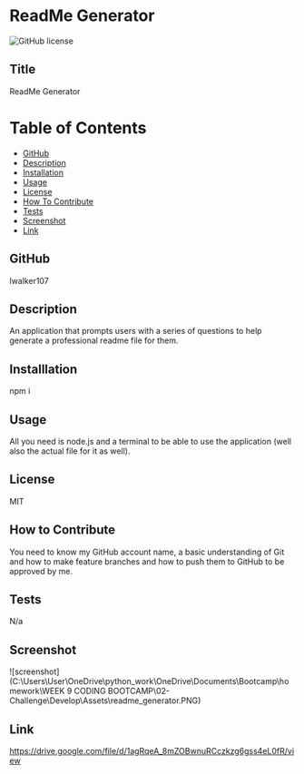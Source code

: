 # ReadMe Generator
![GitHub license](https://img.shields.io/badge/license-MIT-blue.svg)

## Title


ReadMe Generator

# Table of Contents

- [GitHub](#github)
- [Description](#description)
- [Installation](#installation)
- [Usage](#usage)
- [License](#license)
- [How To Contribute](#howtocontribute)
- [Tests](#tests)
- [Screenshot](#screenshot)
- [Link](#link)


## GitHub


lwalker107

## Description


An application that prompts users with a series of questions to help generate a professional readme file for them.


## Installlation 


npm i

## Usage

All you need is node.js and a terminal to be able to use the application (well also the actual file for it as well).

## License


MIT

## How to Contribute


You need to know my GitHub account name, a basic understanding of Git and how to make feature branches and  how to push them to GitHub to be approved by me.

## Tests


N/a

## Screenshot

![screenshot](C:\Users\User\OneDrive\python_work\OneDrive\Documents\Bootcamp\homework\WEEK 9 CODING BOOTCAMP\02-Challenge\Develop\Assets\readme_generator.PNG)

## Link 

https://drive.google.com/file/d/1agRqeA_8mZOBwnuRCczkzg6gss4eL0fR/view